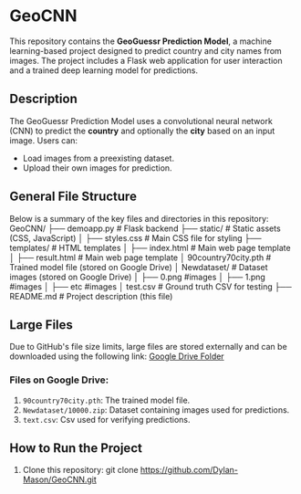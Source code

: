 # GeoCNN
This repository contains the **GeoGuessr Prediction Model**, a machine learning-based project designed to predict country and city names from images. The project includes a Flask web application for user interaction and a trained deep learning model for predictions.

## Description
The GeoGuessr Prediction Model uses a convolutional neural network (CNN) to predict the **country** and optionally the **city** based on an input image. Users can:
- Load images from a preexisting dataset.
- Upload their own images for prediction.

## General File Structure
Below is a summary of the key files and directories in this repository:
GeoCNN/
├── demoapp.py             # Flask backend
├── static/                # Static assets (CSS, JavaScript)
│   ├── styles.css         # Main CSS file for styling
├── templates/             # HTML templates
│   ├── index.html         # Main web page template
│   ├── result.html        # Main web page template
│   90country70city.pth    # Trained model file (stored on Google Drive)
│   Newdataset/            # Dataset images (stored on Google Drive)
│   ├── 0.png              #images
│   ├── 1.png              #images
│   ├── etc                #images
│   test.csv               # Ground truth CSV for testing
├── README.md              # Project description (this file)

## Large Files
Due to GitHub's file size limits, large files are stored externally and can be downloaded using the following link:
[Google Drive Folder](https://drive.google.com/drive/folders/1oKhepUJLK072eyGd_JhMuo5s-UIAcM-5?usp=sharing)

### Files on Google Drive:
1. `90country70city.pth`: The trained model file.
2. `Newdataset/10000.zip`: Dataset containing images used for predictions.
3. `text.csv`: Csv used for verifying predictions.

## How to Run the Project
1. Clone this repository:
   git clone https://github.com/Dylan-Mason/GeoCNN.git

